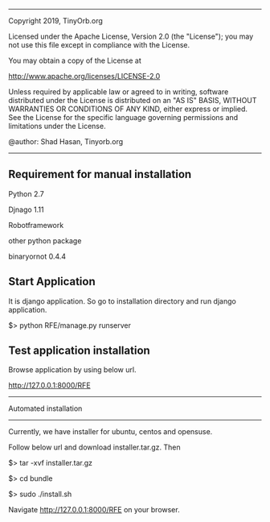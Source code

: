 **************************************************************************
Copyright 2019, TinyOrb.org

Licensed under the Apache License, Version 2.0 (the "License");
you may not use this file except in compliance with the License.


You may obtain a copy of the License at

http://www.apache.org/licenses/LICENSE-2.0

Unless required by applicable law or agreed to in writing, software
distributed under the License is distributed on an "AS IS" BASIS,
WITHOUT WARRANTIES OR CONDITIONS OF ANY KIND, either express or implied.
See the License for the specific language governing permissions and
limitations under the License.

@author: Shad Hasan, Tinyorb.org
**************************************************************************


Requirement for manual installation
-----------------------------------
Python 2.7

Djnago 1.11

Robotframework

other python package

binaryornot 0.4.4

Start Application
-----------------
It is django application. So go to installation directory and run django application.

$> python RFE/manage.py runserver

Test application installation
-----------------------------
Browse application by using below url.

http://127.0.0.1:8000/RFE

*************************
Automated installation
*************************
Currently, we have installer for ubuntu, centos and opensuse.

Follow below url and download installer.tar.gz. Then

$> tar -xvf installer.tar.gz

$> cd bundle

$> sudo ./install.sh

Navigate http://127.0.0.1:8000/RFE on your browser.
